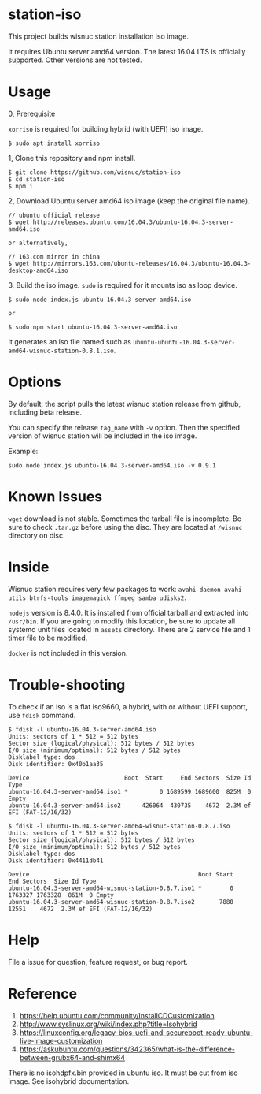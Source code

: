 # station-iso
This project builds wisnuc station installation iso image.

It requires Ubuntu server amd64 version. The latest 16.04 LTS is officially supported. Other versions are not tested.

# Usage

0, Prerequisite

`xorriso` is required for building hybrid (with UEFI) iso image.
```
$ sudo apt install xorriso
```

1, Clone this repository and npm install.
```
$ git clone https://github.com/wisnuc/station-iso
$ cd station-iso
$ npm i
```

2, Download Ubuntu server amd64 iso image (keep the original file name).
```
// ubuntu official release
$ wget http://releases.ubuntu.com/16.04.3/ubuntu-16.04.3-server-amd64.iso

or alternatively,

// 163.com mirror in china
$ wget http://mirrors.163.com/ubuntu-releases/16.04.3/ubuntu-16.04.3-desktop-amd64.iso
```

3, Build the iso image. `sudo` is required for it mounts iso as loop device.
```
$ sudo node index.js ubuntu-16.04.3-server-amd64.iso

or

$ sudo npm start ubuntu-16.04.3-server-amd64.iso
```

It generates an iso file named such as `ubuntu-ubuntu-16.04.3-server-amd64-wisnuc-station-0.8.1.iso`.

# Options

By default, the script pulls the latest wisnuc station release from github, including beta release.

You can specify the release `tag_name` with `-v` option. Then the specified version of wisnuc station will be included in the iso image.

Example:

```
sudo node index.js ubuntu-16.04.3-server-amd64.iso -v 0.9.1
```

# Known Issues

`wget` download is not stable. Sometimes the tarball file is incomplete. Be sure to check `.tar.gz` before using the disc. They are located at `/wisnuc` directory on disc.

# Inside

Wisnuc station requires very few packages to work: `avahi-daemon avahi-utils btrfs-tools imagemagick ffmpeg samba udisks2`.

`nodejs` version is 8.4.0. It is installed from official tarball and extracted into `/usr/bin`. If you are going to modify this location, be sure to update all systemd unit files located in `assets` directory. There are 2 service file and 1 timer file to be modified.

`docker` is not included in this version.

# Trouble-shooting

To check if an iso is a flat iso9660, a hybrid, with or without UEFI support, use `fdisk` command.

```
$ fdisk -l ubuntu-16.04.3-server-amd64.iso
Units: sectors of 1 * 512 = 512 bytes
Sector size (logical/physical): 512 bytes / 512 bytes
I/O size (minimum/optimal): 512 bytes / 512 bytes
Disklabel type: dos
Disk identifier: 0x40b1aa35

Device                           Boot  Start     End Sectors  Size Id Type
ubuntu-16.04.3-server-amd64.iso1 *         0 1689599 1689600  825M  0 Empty
ubuntu-16.04.3-server-amd64.iso2      426064  430735    4672  2.3M ef EFI (FAT-12/16/32)

$ fdisk -l ubuntu-16.04.3-server-amd64-wisnuc-station-0.8.7.iso
Units: sectors of 1 * 512 = 512 bytes
Sector size (logical/physical): 512 bytes / 512 bytes
I/O size (minimum/optimal): 512 bytes / 512 bytes
Disklabel type: dos
Disk identifier: 0x4411db41

Device                                                Boot Start     End Sectors  Size Id Type
ubuntu-16.04.3-server-amd64-wisnuc-station-0.8.7.iso1 *        0 1763327 1763328  861M  0 Empty
ubuntu-16.04.3-server-amd64-wisnuc-station-0.8.7.iso2       7880   12551    4672  2.3M ef EFI (FAT-12/16/32)
```

# Help

File a issue for question, feature request, or bug report.

# Reference

1. https://help.ubuntu.com/community/InstallCDCustomization
2. http://www.syslinux.org/wiki/index.php?title=Isohybrid
3. https://linuxconfig.org/legacy-bios-uefi-and-secureboot-ready-ubuntu-live-image-customization
4. https://askubuntu.com/questions/342365/what-is-the-difference-between-grubx64-and-shimx64

There is no isohdpfx.bin provided in ubuntu iso. It must be cut from iso image. See isohybrid documentation.